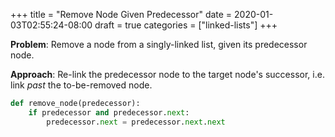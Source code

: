 +++
title = "Remove Node Given Predecessor"
date = 2020-01-03T02:55:24-08:00
draft = true
categories = ["linked-lists"]
+++

**Problem**: Remove a node from a singly-linked list, given its predecessor node.

**Approach**: Re-link the predecessor node to the target node's successor, i.e. link _past_ the to-be-removed node.

``` python
def remove_node(predecessor):
    if predecessor and predecessor.next:
        predecessor.next = predecessor.next.next
```
